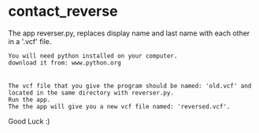 # contact_reverse

The app reverser.py, replaces display name and last name with each other in a '.vcf' file.

    You will need python installed on your computer.
    download it from: www.python.org
######
    The vcf file that you give the program should be named: 'old.vcf' and located in the same directory with reverser.py.
    Run the app.
    The the app will give you a new vcf file named: 'reversed.vcf'.

Good Luck :)
